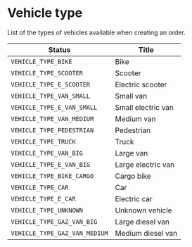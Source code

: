 # Vehicle type

List of the types of vehicles available when creating an order.

Status | Title
---------|----------
 `VEHICLE_TYPE_BIKE`|Bike
 `VEHICLE_TYPE_SCOOTER`|Scooter
 `VEHICLE_TYPE_E_SCOOTER`|Electric scooter
 `VEHICLE_TYPE_VAN_SMALL`|Small van
 `VEHICLE_TYPE_E_VAN_SMALL`|Small electric van
 `VEHICLE_TYPE_VAN_MEDIUM`|Medium van
 `VEHICLE_TYPE_PEDESTRIAN`|Pedestrian
 `VEHICLE_TYPE_TRUCK`|Truck
 `VEHICLE_TYPE_VAN_BIG`|Large van
 `VEHICLE_TYPE_E_VAN_BIG`|Large electric van
 `VEHICLE_TYPE_BIKE_CARGO`|Cargo bike
 `VEHICLE_TYPE_CAR`|Car
 `VEHICLE_TYPE_E_CAR`|Electric car
 `VEHICLE_TYPE_UNKNOWN`|Unknown vehicle
 `VEHICLE_TYPE_GAZ_VAN_BIG`|Large diesel van
 `VEHICLE_TYPE_GAZ_VAN_MEDIUM`|Medium diesel van